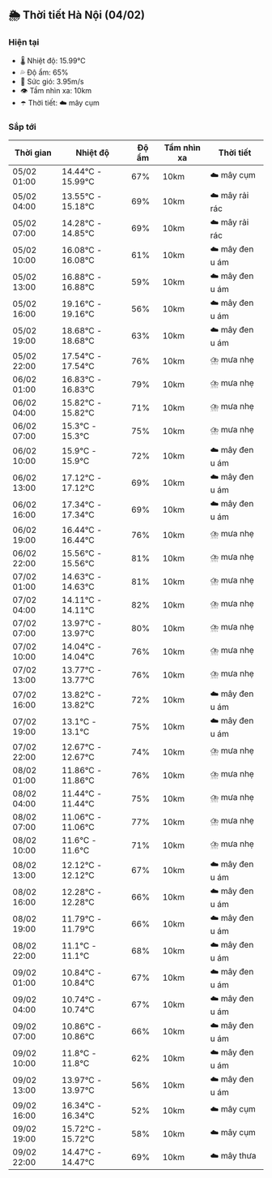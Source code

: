 ## 🌦️ Thời tiết Hà Nội (04/02)

### Hiện tại

- 🌡️ Nhiệt độ: 15.99℃
- 💦 Độ ẩm: 65%
- 💨 Sức gió: 3.95m/s
- 👁️ Tầm nhìn xa: 10km
- ☂️ Thời tiết: ☁️ mây cụm

### Sắp tới

| Thời gian | Nhiệt độ | Độ ẩm | Tầm nhìn xa | Thời tiết |
| --- | --- | --- | --- | --- |
| 05/02 01:00 | 14.44℃ - 15.99℃ | 67% | 10km | ☁️ mây cụm |
| 05/02 04:00 | 13.55℃ - 15.18℃ | 69% | 10km | ☁️ mây rải rác |
| 05/02 07:00 | 14.28℃ - 14.85℃ | 69% | 10km | ☁️ mây rải rác |
| 05/02 10:00 | 16.08℃ - 16.08℃ | 61% | 10km | ☁️ mây đen u ám |
| 05/02 13:00 | 16.88℃ - 16.88℃ | 59% | 10km | ☁️ mây đen u ám |
| 05/02 16:00 | 19.16℃ - 19.16℃ | 56% | 10km | ☁️ mây đen u ám |
| 05/02 19:00 | 18.68℃ - 18.68℃ | 63% | 10km | ☁️ mây đen u ám |
| 05/02 22:00 | 17.54℃ - 17.54℃ | 76% | 10km | ⛈️ mưa nhẹ |
| 06/02 01:00 | 16.83℃ - 16.83℃ | 79% | 10km | ⛈️ mưa nhẹ |
| 06/02 04:00 | 15.82℃ - 15.82℃ | 71% | 10km | ⛈️ mưa nhẹ |
| 06/02 07:00 | 15.3℃ - 15.3℃ | 75% | 10km | ⛈️ mưa nhẹ |
| 06/02 10:00 | 15.9℃ - 15.9℃ | 72% | 10km | ☁️ mây đen u ám |
| 06/02 13:00 | 17.12℃ - 17.12℃ | 69% | 10km | ☁️ mây đen u ám |
| 06/02 16:00 | 17.34℃ - 17.34℃ | 69% | 10km | ☁️ mây đen u ám |
| 06/02 19:00 | 16.44℃ - 16.44℃ | 76% | 10km | ⛈️ mưa nhẹ |
| 06/02 22:00 | 15.56℃ - 15.56℃ | 81% | 10km | ⛈️ mưa nhẹ |
| 07/02 01:00 | 14.63℃ - 14.63℃ | 81% | 10km | ⛈️ mưa nhẹ |
| 07/02 04:00 | 14.11℃ - 14.11℃ | 82% | 10km | ⛈️ mưa nhẹ |
| 07/02 07:00 | 13.97℃ - 13.97℃ | 80% | 10km | ⛈️ mưa nhẹ |
| 07/02 10:00 | 14.04℃ - 14.04℃ | 76% | 10km | ⛈️ mưa nhẹ |
| 07/02 13:00 | 13.77℃ - 13.77℃ | 76% | 10km | ⛈️ mưa nhẹ |
| 07/02 16:00 | 13.82℃ - 13.82℃ | 72% | 10km | ☁️ mây đen u ám |
| 07/02 19:00 | 13.1℃ - 13.1℃ | 75% | 10km | ☁️ mây đen u ám |
| 07/02 22:00 | 12.67℃ - 12.67℃ | 74% | 10km | ⛈️ mưa nhẹ |
| 08/02 01:00 | 11.86℃ - 11.86℃ | 76% | 10km | ⛈️ mưa nhẹ |
| 08/02 04:00 | 11.44℃ - 11.44℃ | 75% | 10km | ⛈️ mưa nhẹ |
| 08/02 07:00 | 11.06℃ - 11.06℃ | 77% | 10km | ⛈️ mưa nhẹ |
| 08/02 10:00 | 11.6℃ - 11.6℃ | 71% | 10km | ⛈️ mưa nhẹ |
| 08/02 13:00 | 12.12℃ - 12.12℃ | 67% | 10km | ☁️ mây đen u ám |
| 08/02 16:00 | 12.28℃ - 12.28℃ | 66% | 10km | ☁️ mây đen u ám |
| 08/02 19:00 | 11.79℃ - 11.79℃ | 66% | 10km | ☁️ mây đen u ám |
| 08/02 22:00 | 11.1℃ - 11.1℃ | 68% | 10km | ☁️ mây đen u ám |
| 09/02 01:00 | 10.84℃ - 10.84℃ | 67% | 10km | ☁️ mây đen u ám |
| 09/02 04:00 | 10.74℃ - 10.74℃ | 67% | 10km | ☁️ mây đen u ám |
| 09/02 07:00 | 10.86℃ - 10.86℃ | 66% | 10km | ☁️ mây đen u ám |
| 09/02 10:00 | 11.8℃ - 11.8℃ | 62% | 10km | ☁️ mây đen u ám |
| 09/02 13:00 | 13.97℃ - 13.97℃ | 56% | 10km | ☁️ mây đen u ám |
| 09/02 16:00 | 16.34℃ - 16.34℃ | 52% | 10km | ☁️ mây cụm |
| 09/02 19:00 | 15.72℃ - 15.72℃ | 58% | 10km | ☁️ mây cụm |
| 09/02 22:00 | 14.47℃ - 14.47℃ | 69% | 10km | ☁️ mây thưa |
